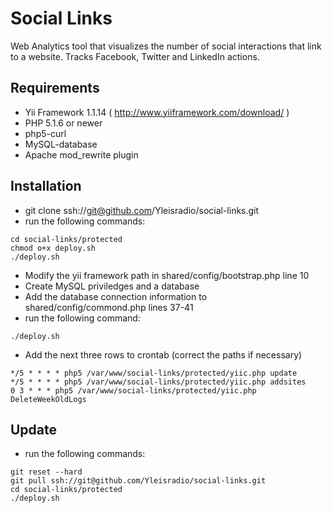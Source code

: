 # Social Links
Web Analytics tool that visualizes the number of social interactions that link to a website.
Tracks Facebook, Twitter and LinkedIn actions.

## Requirements
- Yii Framework 1.1.14 ( http://www.yiiframework.com/download/ )
- PHP 5.1.6 or newer
- php5-curl
- MySQL-database
- Apache mod_rewrite plugin

## Installation
- git clone ssh://git@github.com/Yleisradio/social-links.git
- run the following commands:

```
cd social-links/protected
chmod o+x deploy.sh
./deploy.sh
```

- Modify the yii framework path in shared/config/bootstrap.php line 10
- Create MySQL priviledges and a database
- Add the database connection information to shared/config/commond.php lines 37-41
- run the following command:

```
./deploy.sh
```

- Add the next three rows to crontab (correct the paths if necessary)

```
*/5 * * * * php5 /var/www/social-links/protected/yiic.php update
*/5 * * * * php5 /var/www/social-links/protected/yiic.php addsites
0 3 * * * php5 /var/www/social-links/protected/yiic.php DeleteWeekOldLogs
```

## Update
- run the following commands:

```
git reset --hard
git pull ssh://git@github.com/Yleisradio/social-links.git
cd social-links/protected
./deploy.sh
```

